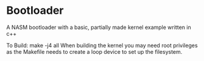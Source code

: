# Bootloader

A NASM bootloader with a basic, partially made kernel example written in c++

To Build:
make -j4 all
When building the kernel you may need root privileges as the Makefile needs to create a loop device to set up the filesystem.
